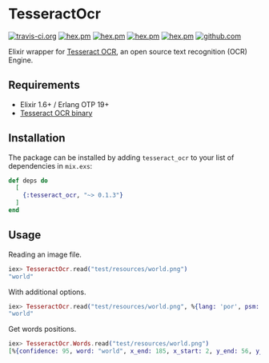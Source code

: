 # TesseractOcr

[![travis-ci.org](https://api.travis-ci.org/dannnylo/tesseract-ocr-elixir.svg)](https://travis-ci.org/dannnylo/tesseract-ocr-elixir)
[![hex.pm](https://img.shields.io/hexpm/v/tesseract_ocr.svg)](https://hex.pm/packages/tesseract_ocr)
[![hex.pm](https://img.shields.io/badge/docs-hexpm-blue.svg)](https://hexdocs.pm/tesseract_ocr)
[![hex.pm](https://img.shields.io/hexpm/dt/tesseract_ocr.svg)](https://hex.pm/packages/tesseract_ocr)
[![hex.pm](https://img.shields.io/hexpm/l/tesseract_ocr.svg)](https://hex.pm/packages/tesseract_ocr)
[![github.com](https://img.shields.io/github/last-commit/dannnylo/tesseract-ocr-elixir.svg)](https://github.com/dannnylo/tesseract-ocr-elixir/commits/master)

Elixir wrapper for [Tesseract OCR](https://github.com/tesseract-ocr), an open
source text recognition (OCR) Engine.

## Requirements

- Elixir 1.6+ / Erlang OTP 19+
- [Tesseract OCR binary](https://github.com/tesseract-ocr/tesseract/wiki)

## Installation

The package can be installed by adding `tesseract_ocr` to your list of
dependencies in `mix.exs`:

```elixir
def deps do
  [
    {:tesseract_ocr, "~> 0.1.3"}
  ]
end
```

## Usage

Reading an image file.

```elixir
iex> TesseractOcr.read("test/resources/world.png")
"world"
```

With additional options.

```elixir
iex> TesseractOcr.read("test/resources/world.png", %{lang: 'por', psm: 7, oem: 1})
"world"
```

Get words positions.

```elixir
iex> TesseractOcr.Words.read("test/resources/world.png")
[%{confidence: 95, word: "world", x_end: 185, x_start: 2, y_end: 56, y_start: 2}]
```
